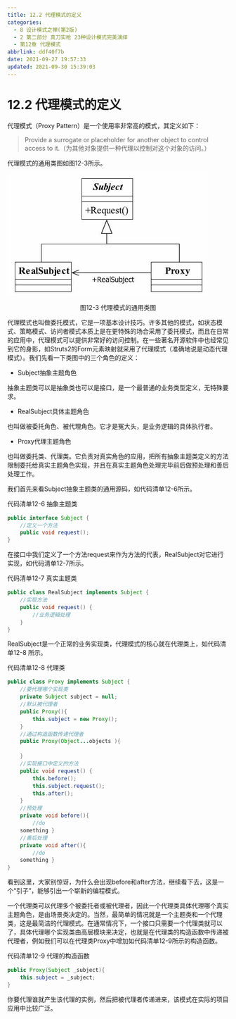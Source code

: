 ```yaml
---
title: 12.2 代理模式的定义
categories:
  - 8 设计模式之禅(第2版)
  - 2 第二部分 真刀实枪 23种设计模式完美演绎
  - 第12章 代理模式
abbrlink: ddf40f7b
date: 2021-09-27 19:57:33
updated: 2021-09-30 15:39:03
---
```

# 12.2 代理模式的定义
代理模式（Proxy Pattern）是一个使用率非常高的模式，其定义如下：

> Provide a surrogate or placeholder for another object to control access to it.（为其他对象提供一种代理以控制对这个对象的访问。）

代理模式的通用类图如图12-3所示。

![image-20210928171355793](https://raw.githubusercontent.com/lanlan2017/images/master/Blog/2021/09/20210928171355.png)

<center>图12-3 代理模式的通用类图</center>

代理模式也叫做委托模式，它是一项基本设计技巧。许多其他的模式，如状态模式、策略模式、访问者模式本质上是在更特殊的场合采用了委托模式，而且在日常的应用中，代理模式可以提供非常好的访问控制。在一些著名开源软件中也经常见到它的身影，如Struts2的Form元素映射就采用了代理模式（准确地说是动态代理模式）。我们先看一下类图中的三个角色的定义：

- Subject抽象主题角色

抽象主题类可以是抽象类也可以是接口，是一个最普通的业务类型定义，无特殊要求。

- RealSubject具体主题角色

也叫做被委托角色、被代理角色。它才是冤大头，是业务逻辑的具体执行者。

- Proxy代理主题角色

也叫做委托类、代理类。它负责对真实角色的应用，把所有抽象主题类定义的方法限制委托给真实主题角色实现，并且在真实主题角色处理完毕前后做预处理和善后处理工作。

我们首先来看Subject抽象主题类的通用源码，如代码清单12-6所示。

代码清单12-6 抽象主题类
```java
public interface Subject {
    //定义一个方法
    public void request();
}
```
在接口中我们定义了一个方法request来作为方法的代表，RealSubject对它进行实现，如代码清单12-7所示。

代码清单12-7 真实主题类
```java
public class RealSubject implements Subject {
    //实现方法
    public void request() {
        //业务逻辑处理
    }
}
```
RealSubject是一个正常的业务实现类，代理模式的核心就在代理类上，如代码清单12-8 所示。

代码清单12-8 代理类
```java
public class Proxy implements Subject {
    //要代理哪个实现类
    private Subject subject = null;
    //默认被代理者
    public Proxy(){
        this.subject = new Proxy();
    }
    //通过构造函数传递代理者
    public Proxy(Object...objects ){
        
    }
    //实现接口中定义的方法
    public void request() {
        this.before();
        this.subject.request();
        this.after();
    }
    //预处理
    private void before(){
        //do
    something }
    //善后处理
    private void after(){
        //do
    something }
}
```
看到这里，大家别惊讶，为什么会出现before和after方法，继续看下去，这是一个“引子”，能够引出一个崭新的编程模式。

一个代理类可以代理多个被委托者或被代理者，因此一个代理类具体代理哪个真实主题角色，是由场景类决定的。当然，最简单的情况就是一个主题类和一个代理类，这是最简洁的代理模式。在通常情况下，一个接口只需要一个代理类就可以了，具体代理哪个实现类由高层模块来决定，也就是在代理类的构造函数中传递被代理者，例如我们可以在代理类Proxy中增加如代码清单12-9所示的构造函数。

代码清单12-9 代理的构造函数
```java
public Proxy(Subject _subject){
    this.subject = _subject;
}
```
你要代理谁就产生该代理的实例，然后把被代理者传递进来，该模式在实际的项目应用中比较广泛。

